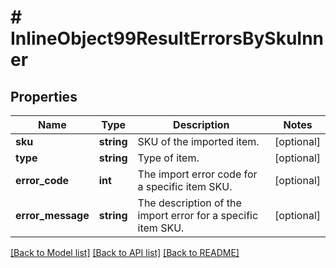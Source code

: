 # # InlineObject99ResultErrorsBySkuInner

## Properties

Name | Type | Description | Notes
------------ | ------------- | ------------- | -------------
**sku** | **string** | SKU of the imported item. | [optional]
**type** | **string** | Type of item. | [optional]
**error_code** | **int** | The import error code for a specific item SKU. | [optional]
**error_message** | **string** | The description of the import error for a specific item SKU. | [optional]

[[Back to Model list]](../../README.md#models) [[Back to API list]](../../README.md#endpoints) [[Back to README]](../../README.md)
